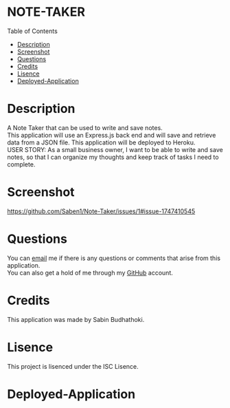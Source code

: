 # NOTE-TAKER
Table of Contents
- [Description](#description)
- [Screenshot](#screenshot)
- [Questions](#questions)
- [Credits](#credits)
- [Lisence](#lisence)
- [Deployed-Application](#deployed-application)

# Description
A Note Taker that can be used to write and save notes.<br>
This application will use an Express.js back end and will save and retrieve data from a JSON file. This application will be deployed to Heroku.<br>
USER STORY: As a small business owner, I want to be able to write and save notes,
so that I can organize my thoughts and keep track of tasks I need to complete.

# Screenshot
https://github.com/Saben1/Note-Taker/issues/1#issue-1747410545


# Questions
You can [email](budhathokisabin303@gmail.com) me if there is any questions or comments that arise from this application.<br>
You can also get a hold of me through my [GitHub](https://github.com/Saben1) account.

# Credits
This application was made by Sabin Budhathoki.

# Lisence
This project is lisenced under the ISC Lisence.


# Deployed-Application
